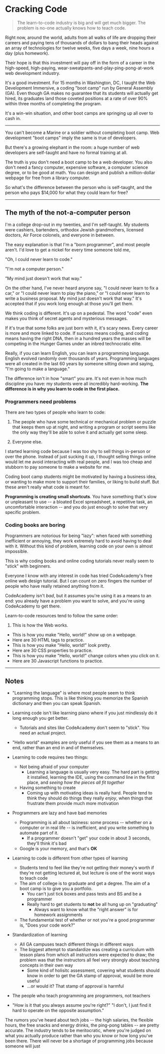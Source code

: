 # Cracking Code

> The learn-to-code industry is big and will get much bigger. The problem is no-one actually knows how to teach code.

Right now, around the world, adults from all walks of life are dropping their careers and paying tens of thousands of dollars to bang their heads against an array of technologies for twelve weeks, five days a week, nine hours a day (plus homework).

Their hope is that this investment will pay off in the form of a career in the high-speed, high-paying, wear-sweatpants-and-play-ping-pong-at-work web development industry.

It's a good investment. For 15 months in Washington, DC, I taught the Web Development Immersive, a coding "boot camp" run by General Assembly (GA). Even though GA makes no guarantee that its students will actually get hired, its graduates land those coveted positions at a rate of over 90% within three months of completing the program.

It's a win-win situation, and other boot camps are springing up all over to cash in.

-----

You can't become a Marine or a soldier without completing boot camp. Web development "boot camps" imply the same is true of developers.

But there's a growing elephant in the room: a huge number of web developers are self-taught and have no formal training at all.

The truth is you don't need a boot camp to be a web developer. You also don't need a fancy computer, expensive software, a computer science degree, or to be good at math. You can design and publish a million-dollar webpage for free from a library computer.

So what's the difference between the person who is self-taught, and the person who pays $14,000 for what they could learn for free?

-----

## The myth of the not-a-computer person

I'm a college drop-out in my twenties, and I'm self-taught. My students were cashiers, bartenders, orthodox Jewish grandmothers, licensed doctors, Air Force colonels, and everyone in between.

The easy explanation is that I'm a "born programmer", and most people aren't. I'd love to get a nickel for every time someone told me,

"Oh, I could never learn to code."

"I'm not a computer person."

"My mind just doesn't work that way."

On the other hand, I've never heard anyone say, "I could never learn to fix a car," or "I could never learn to play the piano," or "I could never learn to write a business proposal. My mind just doesn't work that way." It's accepted that if you work long enough at those you'll get them.

We think coding is different. It's up on a pedestal. The word "code" even makes you think of secret agents and mysterious messages.

If it's true that some folks are just born with it, it's scary news. Every career is more and more linked to code. If success means coding, and coding means having the right DNA, then in a hundred years the masses will be competing in the Hunger Games under an inbred technocratic elite.

Really, if you can learn English, you can learn a programming language. English evolved randomly over thousands of years. Programming languages were all created in the last 60 years by someone sitting down and saying, "I'm going to make a language."

The difference isn't in how "smart" you are. It's not even in how much discipline you have: my students were all incredibly hard-working. **The difference is in why you learn to code in the first place.**

### Programmers need problems

There are two types of people who learn to code:

1. The people who have some technical or mechanical problem or puzzle that keeps them up at night, and writing a program or script seems like the only way they'll be able to solve it and actually get some sleep.

2. Everyone else.

I started learning code because I was too shy to sell things in-person or over the phone. Instead of just sucking it up, I thought selling things online would let me avoid interacting with real people, and I was too cheap and stubborn to pay someone to make a website for me.

Coding boot camp students might be motivated by having a business idea, or wanting to make more to support their families, or liking to build stuff. But these aren't really what code is meant for.

**Programming is creating small shortcuts**. You have something that's slow or unpleasant to use -- a bloated Excel spreadsheet, a repetitive task, an uncomfortable interaction -- and you do just enough to solve that very specific problem.

### Coding books are boring

Programmers are notorious for being "lazy": when faced with something inefficient or annoying, they work extremely hard to avoid having to deal with it. Without this kind of problem, learning code on your own is almost impossible.

This is why coding books and online coding tutorials never really seem to "stick" with beginners.

Everyone I know with any interest in code has tried CodeAcademy's free online web design tutorial. But I can count on zero fingers the number of people who have really retained anything from it.

CodeAcademy isn't *bad*, but it assumes you're using it as a means to an end: you already have a problem you want to solve, and you're using CodeAcademy to get there. 

Learn-to-code resources tend to follow the same order:

1. This is how the Web works.
- This is how you make "Hello, world!" show up on a webpage.
- Here are 30 HTML tags to practice.
- This is how you make "Hello, world!" look pretty.
- Here are 30 CSS properties to practice.
- This is how you make "Hello, world!" change colors when you click on it.
- Here are 30 Javascript functions to practice.

-----

## Notes

- "Learning the language" is where most people seem to think programming stops. This is like thinking you memorize the Spanish dictionary and then you can speak Spanish.
- Learning code isn't like learning piano where if you just mindlessly do it long enough you get better.
  - Tutorials and sites like CodeAcademy don't seem to "stick". You need an actual project.
- "Hello world" examples are only useful if you see them as a means to an end, rather than an end in and of themselves.
- Learning to code requires two things:
  - Not being afraid of your computer
    - Learning a language is usually very easy. The hard part is getting it installed, learning the IDE, using the command line in the first place, and *seeing how the pieces all fit together*
  - Having something to create
    - Coming up with motivating ideas is really hard. People tend to think they should do things they really *enjoy*, when things that frustrate them provide much more motivation

- Programmers are lazy and have bad memories
  - Programming is all about laziness: some process -- whether on a computer or in real life -- is inefficient, and you write something to automate part of it.
    - If a programmer doesn't "get" your code in about 3 seconds, they'll think it's bad
  - Google is your memory, and that's **OK**

- Learning to code is different from other types of learning
  - Students tend to feel like they're not getting their money's worth if they're not getting lectured at, but lecture is one of the worst ways to teach code
  - The aim of college is to graduate and get a degree. The aim of a boot camp is to give you a portfolio.
    - You can't just tick boxes and pass tests and BS and be a programmer
    - Really hard to get students to **not** be all hung up on "graduating"
      - Always want to know what the "right answer" is for homework assignments
  - The fundamental test of whether or not you're a good programmer is, "Does your code work?"

- Standardization of learning
  - All GA campuses teach different things in different ways
  - The biggest attempt to standardize was creating a curriculum with lesson plans from which all instructors were expected to draw; the problem was that the instructors all feel very strongly about teaching concepts in their own way
    - Some kind of holisitc assessment, covering what students should know in order to get the GA stamp of approval, would be more useful
    - ...or would it? That stamp of approval is harmful

- The people who teach programming are programmers, not teachers

- "How is it that you always assume you're right?" "I don't, I just find it hard to operate on the opposite assumption."

The rumors you've heard about tech jobs -- the high salaries, the flexible hours, the free snacks and energy drinks, the ping-pong tables -- are pretty accurate. The industry tends to be meritocratic, where you're judged on what you actually produce rather than who you know or how long you've been there. There will never be a shortage of programming jobs because someone will just
